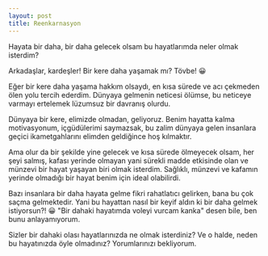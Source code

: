 ```yaml
---
layout: post
title: Reenkarnasyon
---
```


Hayata bir daha, bir daha gelecek olsam bu hayatlarımda neler olmak isterdim?

Arkadaşlar, kardeşler! Bir kere daha yaşamak mı? Tövbe! 😀

Eğer bir kere daha yaşama hakkım olsaydı, en kısa sürede ve acı çekmeden ölen yolu tercih ederdim. Dünyaya gelmenin neticesi ölümse, bu neticeye varmayı ertelemek lüzumsuz bir davranış olurdu.

Dünyaya bir kere, elimizde olmadan, geliyoruz. Benim hayatta kalma motivasyonum, içgüdülerimi saymazsak, bu zalim dünyaya gelen insanlara geçici ikametgahlarını elimden geldiğince hoş kılmaktır.

Ama olur da bir şekilde yine gelecek ve kısa sürede ölmeyecek olsam, her şeyi salmış, kafası yerinde olmayan yani sürekli madde etkisinde olan ve münzevi bir hayat yaşayan biri olmak isterdim. Sağlıklı, münzevi ve kafamın yerinde olmadığı bir hayat benim için ideal olabilirdi.

Bazı insanlara bir daha hayata gelme fikri rahatlatıcı gelirken, bana bu çok saçma gelmektedir. Yani bu hayattan nasıl bir keyif aldın ki bir daha gelmek istiyorsun?! 😀 "Bir dahaki hayatımda voleyi vurcam kanka" desen bile, ben bunu anlayamıyorum.

Sizler bir dahaki olası hayatlarınızda ne olmak isterdiniz? Ve o halde, neden bu hayatınızda öyle olmadınız? Yorumlarınızı bekliyorum.
